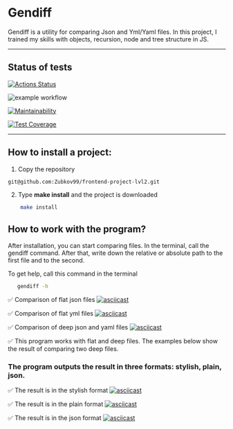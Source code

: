 # Gendiff
Gendiff is a utility for comparing Json and Yml/Yaml files. In this project, I trained my skills with objects, recursion, node and tree structure in JS.
____

## Status of tests
[![Actions Status](https://github.com/Zubkov99/frontend-project-lvl2/workflows/hexlet-check/badge.svg)](https://github.com/Zubkov99/frontend-project-lvl2/actions)

![example workflow](https://github.com/Zubkov99/frontend-project-lvl2/actions/workflows/nodejs.yml/badge.svg)

[![Maintainability](https://api.codeclimate.com/v1/badges/19679ee975522982034a/maintainability)](https://codeclimate.com/github/Zubkov99/frontend-project-lvl2/maintainability)

[![Test Coverage](https://api.codeclimate.com/v1/badges/19679ee975522982034a/test_coverage)](https://codeclimate.com/github/Zubkov99/frontend-project-lvl2/test_coverage)

____
## How to install a project:
1. Copy the repository 
```bash
git@github.com:Zubkov99/frontend-project-lvl2.git
```
2. Type **make install** and the project is downloaded
```bash
    make install
```

## How to work with the program?
After installation, you can start comparing files. In the terminal, call the gendiff command. After that, write down the relative or absolute path to the first file and to the second.

To get help, call this command in the terminal
```bash
   gendiff -h
```

✅  Comparison of flat json files
[![asciicast](https://asciinema.org/a/n0rSzuOLIL9ovSuivERrLG0z1.svg)](https://asciinema.org/a/n0rSzuOLIL9ovSuivERrLG0z1)

✅ Comparison of flat yml files
[![asciicast](https://asciinema.org/a/cCBGpnZHxYtMybWo4GVY6DQRd.svg)](https://asciinema.org/a/cCBGpnZHxYtMybWo4GVY6DQRd)

✅ Comparison of deep json and yaml files
[![asciicast](https://asciinema.org/a/MDVRW81vrFljKvPcEpXVqfw0u.svg)](https://asciinema.org/a/MDVRW81vrFljKvPcEpXVqfw0u)

✅ This program works with flat and deep files. The examples below show the result of comparing two deep files.

### The program outputs the result in three formats: stylish, plain, json.

✅ The result is in the stylish format
[![asciicast](https://asciinema.org/a/8wLZTVkQlHnEzjCGbDGXQm34K.svg)](https://asciinema.org/a/8wLZTVkQlHnEzjCGbDGXQm34K)

✅ The result is in the plain format
[![asciicast](https://asciinema.org/a/xgXm17ji2X5siqK05d9q5Q3ec.svg)](https://asciinema.org/a/xgXm17ji2X5siqK05d9q5Q3ec)

✅ The result is in the json format
[![asciicast](https://asciinema.org/a/bXNTeiMuRw4RuQp49Lk1FjwMn.svg)](https://asciinema.org/a/bXNTeiMuRw4RuQp49Lk1FjwMn)
